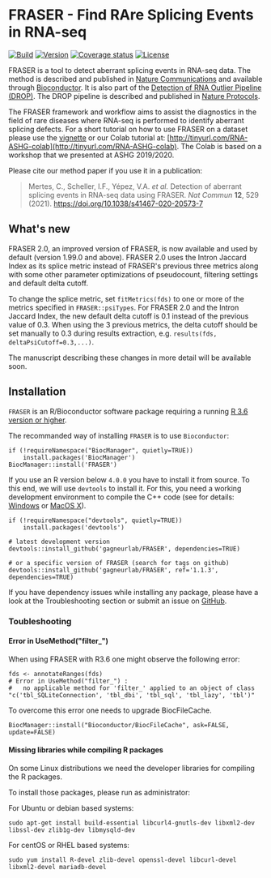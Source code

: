 # FRASER - Find RAre Splicing Events in RNA-seq

[![Build](https://github.com/c-mertes/FRASER/workflows/Build/badge.svg?branch=master)](https://github.com/c-mertes/FRASER/actions?query=workflow%3ABuild)
[![Version](https://img.shields.io/github/v/release/c-mertes/FRASER)](https://github.com/c-mertes/FRASER/releases)
[![Coverage status](https://codecov.io/gh/c-mertes/FRASER/branch/master/graph/badge.svg)](https://codecov.io/github/c-mertes/FRASER/branch/master)
[![License](https://img.shields.io/github/license/mashape/apistatus.svg?maxAge=2592000)](https://github.com/c-mertes/FRASER/blob/master/LICENSE)

FRASER is a tool to detect aberrant splicing events in RNA-seq data. The method is described and published in [Nature Communications](https://doi.org/doi:10.1038/s41467-020-20573-7) and available through [Bioconductor](https://doi.org/doi:10.18129/B9.bioc.FRASER). It is also part of the [Detection of RNA Outlier Pipeline (DROP)](https://github.com/gagneurlab/drop). The DROP pipeline is described and published in [Nature Protocols](https://doi.org/doi:10.1038/s41596-020-00462-5).
                                                                             
The FRASER framework and workflow aims to assist the diagnostics in the field of rare diseases where RNA-seq is performed to identify aberrant splicing defects. For a short tutorial on how to use FRASER on a dataset please use the [vignette](http://bioconductor.org/packages/release/bioc/vignettes/FRASER/inst/doc/FRASER.pdf) or our Colab tutorial at: [http://tinyurl.com/RNA-ASHG-colab](http://tinyurl.com/RNA-ASHG-colab). The Colab is based on a workshop that we presented at ASHG 2019/2020.

Please cite our method paper if you use it in a publication:

> Mertes, C., Scheller, I.F., Yépez, V.A. *et al.* Detection of aberrant splicing events in RNA-seq data using FRASER. *Nat Commun* **12**, 529 (2021). https://doi.org/10.1038/s41467-020-20573-7

## What's new

FRASER 2.0, an improved version of FRASER, is now available and used by default (version 1.99.0 and above).
FRASER 2.0 uses the Intron Jaccard Index as its splice metric instead of FRASER's 
previous three metrics along with some other parameter optimizations of pseudocount, 
filtering settings and default delta cutoff. 
 
To change the splice metric, set `fitMetrics(fds)` to one or more of the metrics 
specified in `FRASER::psiTypes`. For FRASER 2.0 and the Intron Jaccard Index, the 
new default delta cutoff is 0.1 instead of the previous value of 0.3. When using 
the 3 previous metrics, the delta cutoff should be set manually to 0.3 
during results extraction, e.g. `results(fds, deltaPsiCutoff=0.3,...)`.

The manuscript describing these changes in more detail will be available soon. 

## Installation

`FRASER` is an R/Bioconductor software package requiring a running 
[R 3.6 version or higher](https://cran.r-project.org/).

The recommanded way of installing `FRASER` is to use `Bioconductor`:
```
if (!requireNamespace("BiocManager", quietly=TRUE))
    install.packages('BiocManager')
BiocManager::install('FRASER')
```

If you use an R version below `4.0.0` you have to install it from source. 
To this end, we will use `devtools` to install it. For this, you need a 
working development environment to compile the C++ code (see for 
details: [Windows](https://cran.r-project.org/bin/windows/Rtools/)
or [MacOS X](https://cran.r-project.org/bin/macosx/tools/)).

```
if (!requireNamespace("devtools", quietly=TRUE))
    install.packages('devtools')

# latest development version
devtools::install_github('gagneurlab/FRASER', dependencies=TRUE)

# or a specific version of FRASER (search for tags on github)
devtools::install_github('gagneurlab/FRASER', ref='1.1.3', dependencies=TRUE)
```

If you have dependency issues while installing any package, please have a look
at the Troubleshooting section or submit an issue on 
[GitHub](https://github.com/gagneurlab/FRASER/issues).


### Toubleshooting

#### Error in UseMethod("filter_")
When using FRASER with R3.6 one might observe the following error:

```
fds <- annotateRanges(fds)
# Error in UseMethod("filter_") :
#   no applicable method for 'filter_' applied to an object of class "c('tbl_SQLiteConnection', 'tbl_dbi', 'tbl_sql', 'tbl_lazy', 'tbl')"
```

To overcome this error one needs to upgrade BiocFileCache.

```
BiocManager::install("Bioconductor/BiocFileCache", ask=FALSE, update=FALSE)
```

#### Missing libraries while compiling R packages

On some Linux distributions we need the developer libraries for compiling the R packages.

To install those packages, please run as administrator: 

For Ubuntu or debian based systems:
```
sudo apt-get install build-essential libcurl4-gnutls-dev libxml2-dev libssl-dev zlib1g-dev libmysqld-dev
```

For centOS or RHEL based systems:
```
sudo yum install R-devel zlib-devel openssl-devel libcurl-devel libxml2-devel mariadb-devel
```
